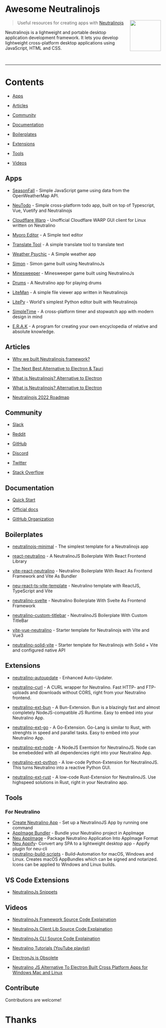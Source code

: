 # Awesome Neutralinojs

[<img src="media/neutralino-logo.png" align="right" width="100">](https://neutralino.js.org)

> Useful resources for creating apps with [Neutralinojs](https://neutralino.js.org)

Neutralinojs is a lightweight and portable desktop application development framework. It lets you develop lightweight cross-platform desktop applications using JavaScript, HTML and CSS.

<br>

---

# Contents

- [Apps](#apps)

- [Articles](#articles)

- [Community](#community)

- [Documentation](#documentation)

- [Boilerplates](#boilerplates)

- [Extensions](#extensions)

- [Tools](#tools)

- [Videos](#videos)

## Apps

- [SeasonFall](https://github.com/Starlight-Skull/Seasonfall) - Simple JavaScript game using data from the OpenWeatherMap API.

- [NeuTodo](https://github.com/ModuleArt/neu-todo) - Simple cross-platform todo app, built on top of Typescript, Vue, Vuetify and Neutralinojs

- [Cloudflare Warp](https://github.com/krypt0nn/warp-gui) - Unofficial Cloudflare WARP GUI client for Linux written on Neutralino

- [Myoro Editor](https://github.com/antonkoetzler/MyoroEditor) - A Simple text editor

- [Translate Tool](https://github.com/Alger23/neutralinojs-translate-tool) - A simple translate tool to translate text

- [Weather Psychic](https://github.com/Kinyugo/weather-psychic) - A Simple weather app

- [Simon](https://github.com/m00ke5h/Simon) - Simon game built using NeutralinoJs

- [Minesweeper](https://github.com/ali-shahhoud/Minesweeper) - Minesweeper game built using NeutralinoJs

- [Drums](https://github.com/m00ke5h/Drums) - A Neutralino app for playing drums

- [LiteMan](https://github.com/codezri/liteman) - A simple file viewer app written in Neutralinojs

- [LitePy](https://github.com/codezri/litepy) - World's simplest Python editor built with Neutralinojs

- [SimpleTime](https://github.com/navidmafi/SimpleTime) - A cross-platform timer and stopwatch app with modern design in mind

- [E.R.A.K](https://codeberg.org/Karter_Kein/E.R.A.K) - A program for creating your own encyclopedia of relative and absolute knowledge.

## Articles

- [Why we built Neutralinojs framework?](https://medium.com/neutralinojs/why-we-built-neutralinojs-framework-part-i-1d6c667951d5)

- [The Next Best Alternative to Electron & Tauri](https://blog.notesnook.com/neutralinojs-next-best-alternative-to-electron-and-tauri/)

- [What is Neutralinojs? Alternative to Electron](https://dev.to/byteslash/what-is-neutralinojs-alternative-to-electron-5fjc)

- [What is Neutralinojs? Alternative to Electron](https://dev.to/byteslash/what-is-neutralinojs-alternative-to-electron-5fjc)

- [Neutralinojs 2022 Roadmap](https://codezri.org/blog/neutralinojs-2022-roadmap)

## Community

- [Slack](https://join.slack.com/t/neutralinojs/shared_invite/zt-b7mbivj5-pKpO6U5drmeT68vKD_pc6w)

- [Reddit](https://www.reddit.com/r/neutralinojs)

- [GitHub](https://github.com/neutralinojs-community)

- [Discord](https://discord.gg/cybpp4guTJ)

- [Twitter](https://twitter.com/neutralinojs)

- [Stack Overflow](https://stackoverflow.com/questions/tagged/neutralinojs)

## Documentation

- [Quick Start](https://neutralino.js.org/docs/getting-started/your-first-neutralinojs-app)

- [Official docs](https://neutralino.js.org/docs/)

- [GitHub Organization](https://github.com/neutralinojs)

## Boilerplates

- [neutralinojs-minimal](https://github.com/neutralinojs/neutralinojs-minimal) - The simplest template for a Neutralinojs app

- [react-neutralino](https://github.com/DEVLOPRR/react-neutralino) - A NeutralinoJS Boilerplate With React Frontend Library

- [vite-react-neutralino](https://github.com/DEVLOPRR/vite-react-neutralino) - Neutralino Boilerplate With React As Frontend Framework and Vite As Bundler

- [neu-react-ts-vite-template](https://github.com/JustPilz/neu-react-ts-vite-template) - Neutralino template with ReactJS, TypeScript and Vite

- [neutralino-svelte](https://github.com/OrigamingWasTaken/neutralino-svelte) - Neutralino Boilerplate With Svelte As Frontend Framework

- [neutralino-custom-titlebar](https://github.com/DEVLOPRR/NeutralinoJs-Custom-Titlebar) - NeutralinoJS Boilerplate With Custom TitleBar

- [vite-vue-neutralino](https://github.com/slluxx/vuetralino) - Starter template for Neutralinojs with Vite and Vue3

- [neutralino-solid-vite](https://github.com/bartosz-dude/neutralino-solid-vite) - Starter template for Neutralinojs with Solid + Vite and configured native API

## Extensions

- [neutralino-autoupdate](https://github.com/hschneider/neutralino-autoupdate) - Enhanced Auto-Updater.

- [neutralino-curl](https://github.com/hschneider/neutralino-curl) - A CURL wrapper for Neutralino. Fast HTTP- and FTP-uploads and downloads without CORS, right from your Neutralino frontend.

- [neutralino-ext-bun](https://github.com/hschneider/neutralino-ext-bun) - A Bun-Extension. Bun is a blazingly fast and almost completely NodeJS-compatible JS Runtime. Easy to embed into your Neutralino App.

- [neutralino-ext-go](https://github.com/hschneider/neutralino-ext-go) - A Go-Extension. Go-Lang is similar to Rust, with strenghts in speed and parallel tasks. Easy to embed into your Neutralino App.

- [neutralino-ext-node](https://github.com/hschneider/neutralino-ext-node) - A NodeJS Exentsion for NeutralinoJS. Node can be emebedded with all dependencies right into your Neutralino App.

- [neutralino-ext-python](https://github.com/hschneider/neutralino-ext-python) - A low-code Python-Extension for NeutralinoJS. This turns Neutralino into a reactive Python GUI.

- [neutralino-ext-rust](https://github.com/hschneider/neutralino-ext-rust) -  A low-code Rust-Extension for NeutralinoJS. Use highspeed solutions in Rust, right in your Neutralino app.

## Tools

### For Neutralino

- [Create Neutralino App](https://github.com/DEVLOPRR/Create-Neutralino-App) - Set up a NeutralinoJS App by running one command
- [AppImage Bundler](https://github.com/krypt0nn/neutralino-appimage-bundler) - Bundle your Neutralino project in AppImage
- [Neu AppImage](https://github.com/DEVLOPRR/Neu-AppImage) - Package Neutralino Application Into AppImage Format
- [Neu Appify](https://github.com/neutralinojs/neutralinojs-cli-appify)- Convert any SPA to a lightweight desktop app - Appify plugin for neu-cli
- [neutralino-build-scripts](https://github.com/hschneider/neutralino-build-scripts) - Build-Automation for macOS, Windows and Linux. Creates macOS AppBundles which can be signed and notarized. Icons can be applied to Windows and Linux builds.

## VS Code Extensions

- [NeutralinoJs Snippets](https://marketplace.visualstudio.com/items?itemName=DEVLOPRR.neutralinojs-snippets)

## Videos

- [NeutralinoJs Framework Source Code Explaination](https://youtu.be/QGZywYDsSyg)

- [NeutralinoJs Client Lib Source Code Explaination](https://youtu.be/V-RD6ia5YjY)

- [NeutralinoJs CLI Source Code Explaination](https://youtu.be/XUj20aJDJiI)

- [Neutralino Tutorials (YouTube playlist)](https://www.youtube.com/playlist?list=PLvTbqpiPhQRb2xNQlwMs0uVV0IN8N-pKj)

- [ElectronJs is Obsolete](https://youtu.be/2ObrADI1eFk)

- [Neutralino JS Alternative To Electron Built Cross Platform Apps for Windows Mac and Linux](https://www.youtube.com/watch?v=afi-69QPi8M)

## Contribute

Contributions are welcome!

# Thanks
